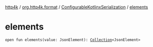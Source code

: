 [http4k](../../index.md) / [org.http4k.format](../index.md) / [ConfigurableKotlinxSerialization](index.md) / [elements](./elements.md)

# elements

`open fun elements(value: JsonElement): `[`Collection`](https://kotlinlang.org/api/latest/jvm/stdlib/kotlin.collections/-collection/index.html)`<JsonElement>`